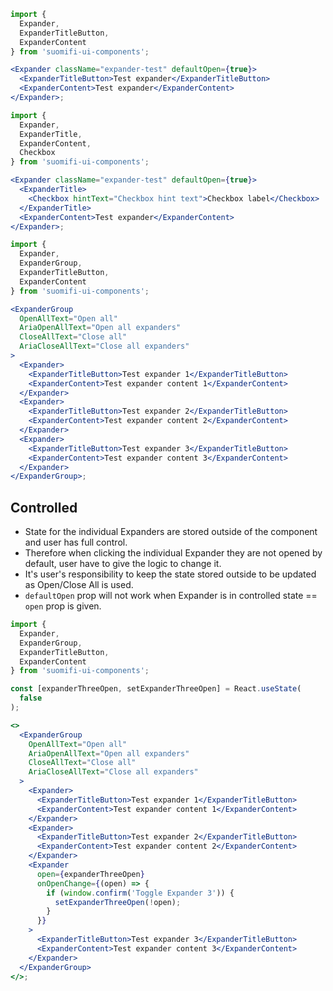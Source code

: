 ```jsx
import {
  Expander,
  ExpanderTitleButton,
  ExpanderContent
} from 'suomifi-ui-components';

<Expander className="expander-test" defaultOpen={true}>
  <ExpanderTitleButton>Test expander</ExpanderTitleButton>
  <ExpanderContent>Test expander</ExpanderContent>
</Expander>;
```

```jsx
import {
  Expander,
  ExpanderTitle,
  ExpanderContent,
  Checkbox
} from 'suomifi-ui-components';

<Expander className="expander-test" defaultOpen={true}>
  <ExpanderTitle>
    <Checkbox hintText="Checkbox hint text">Checkbox label</Checkbox>
  </ExpanderTitle>
  <ExpanderContent>Test expander</ExpanderContent>
</Expander>;
```

```jsx
import {
  Expander,
  ExpanderGroup,
  ExpanderTitleButton,
  ExpanderContent
} from 'suomifi-ui-components';

<ExpanderGroup
  OpenAllText="Open all"
  AriaOpenAllText="Open all expanders"
  CloseAllText="Close all"
  AriaCloseAllText="Close all expanders"
>
  <Expander>
    <ExpanderTitleButton>Test expander 1</ExpanderTitleButton>
    <ExpanderContent>Test expander content 1</ExpanderContent>
  </Expander>
  <Expander>
    <ExpanderTitleButton>Test expander 2</ExpanderTitleButton>
    <ExpanderContent>Test expander content 2</ExpanderContent>
  </Expander>
  <Expander>
    <ExpanderTitleButton>Test expander 3</ExpanderTitleButton>
    <ExpanderContent>Test expander content 3</ExpanderContent>
  </Expander>
</ExpanderGroup>;
```

## Controlled

- State for the individual Expanders are stored outside of the component and user has full control.
- Therefore when clicking the individual Expander they are not opened by default, user have to give the logic to change it.
- It's user's responsibility to keep the state stored outside to be updated as Open/Close All is used.
- `defaultOpen` prop will not work when Expander is in controlled state == `open` prop is given.

```jsx
import {
  Expander,
  ExpanderGroup,
  ExpanderTitleButton,
  ExpanderContent
} from 'suomifi-ui-components';

const [expanderThreeOpen, setExpanderThreeOpen] = React.useState(
  false
);

<>
  <ExpanderGroup
    OpenAllText="Open all"
    AriaOpenAllText="Open all expanders"
    CloseAllText="Close all"
    AriaCloseAllText="Close all expanders"
  >
    <Expander>
      <ExpanderTitleButton>Test expander 1</ExpanderTitleButton>
      <ExpanderContent>Test expander content 1</ExpanderContent>
    </Expander>
    <Expander>
      <ExpanderTitleButton>Test expander 2</ExpanderTitleButton>
      <ExpanderContent>Test expander content 2</ExpanderContent>
    </Expander>
    <Expander
      open={expanderThreeOpen}
      onOpenChange={(open) => {
        if (window.confirm('Toggle Expander 3')) {
          setExpanderThreeOpen(!open);
        }
      }}
    >
      <ExpanderTitleButton>Test expander 3</ExpanderTitleButton>
      <ExpanderContent>Test expander content 3</ExpanderContent>
    </Expander>
  </ExpanderGroup>
</>;
```
